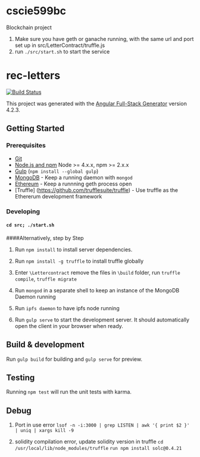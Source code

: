 # cscie599bc
Blockchain project

1. Make sure you have geth or ganache running, with the same url and port set up in src/LetterContract/truffle.js
2. run `./src/start.sh` to start the service


# rec-letters

[![Build Status](https://travis-ci.org/vmishra22/cscie599bc.svg?branch=master)](https://travis-ci.org/vmishra22/cscie599bc)

This project was generated with the [Angular Full-Stack Generator](https://github.com/DaftMonk/generator-angular-fullstack) version 4.2.3.

## Getting Started

### Prerequisites

- [Git](https://git-scm.com/)
- [Node.js and npm](nodejs.org) Node >= 4.x.x, npm >= 2.x.x
- [Gulp](http://gulpjs.com/) (`npm install --global gulp`)
- [MongoDB](https://www.mongodb.org/) - Keep a running daemon with `mongod`
- [Ethereum](https://www.ethereum.org/) - Keep a runnning geth process open
- [Truffle] (https://github.com/trufflesuite/truffle) - Use truffle as the Ethererum development framework

### Developing
#### `cd src; ./start.sh`

####Alternatively, step by Step

1. Run `npm install` to install server dependencies.

2. Run `npm install -g truffle` to install truffle globally

3. Enter `\Lettercontract` remove the files in `\build` folder, run `truffle compile`, `truffle migrate` 

3. Run `mongod` in a separate shell to keep an instance of the MongoDB Daemon running

4. Run `ipfs daemon` to have ipfs node running

5. Run `gulp serve` to start the development server. It should automatically open the client in your browser when ready.

## Build & development

Run `gulp build` for building and `gulp serve` for preview.

## Testing

Running `npm test` will run the unit tests with karma.

## Debug
1. Port in use error 
`lsof -n -i:3000 | grep LISTEN | awk '{ print $2 }' | uniq | xargs kill -9`

2. solidity compilation error, update solidity version in truffle
`cd /usr/local/lib/node_modules/truffle`
`run npm install solc@0.4.21`


